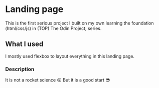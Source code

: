# Landing page
This is the first serious project I built on my own learning the foundation (html/css/js) in (TOP) The Odin Project, series. 

## What I used
I mostly used flexbox to layout everything in this landing page.

### Description
It is not a rocket science 😜
But it is a good start 😎
